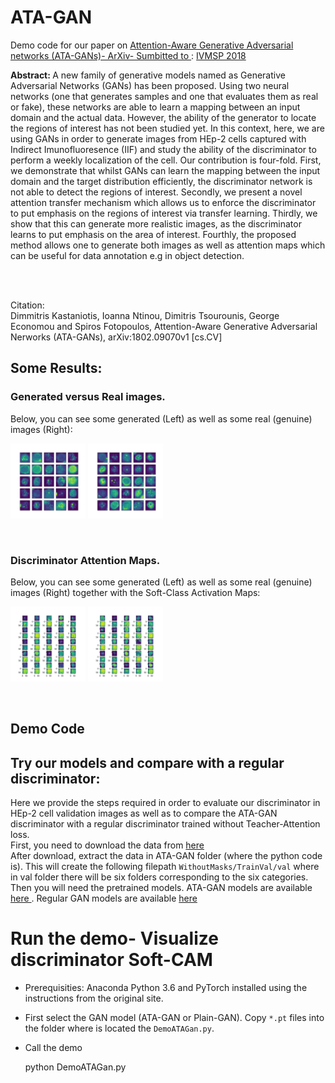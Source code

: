 # ATA-GAN


Demo code for our paper  on <a href="http://arxiv.org/abs/1802.09070"> Attention-Aware Generative Adversarial networks (ATA-GANs)- ArXiv- Sumbitted to  </a>: <a href="http://ivmsp2018.org/"> IVMSP 2018</a>
<br />

<strong> Abstract: </strong> A new family of generative models named as Generative Adversarial Networks (GANs) has been proposed. Using two neural networks (one that generates samples and one that evaluates them as real or fake), these networks are able
to learn a mapping between an input domain and the actual data. However, the ability of the generator to locate the regions
of interest has not been studied yet. In this context, here, we are using GANs in order to generate images from HEp-2 cells
captured with Indirect Imunofluoresence (IIF) and study the ability of the discriminator to perform a weekly localization of the cell. Our contribution is four-fold. First, we demonstrate that whilst GANs can learn the mapping between the input
domain and the target distribution efficiently, the discriminator network is not able to detect the regions of interest. Secondly, we present a novel attention transfer mechanism which allows us to enforce the discriminator to put emphasis on the regions of interest via transfer learning. Thirdly, we show that this can generate more realistic images, as the discriminator learns to put emphasis on the area of interest. Fourthly, the proposed method allows one to generate both images as well as attention maps which can be useful for data annotation e.g in object detection.

<br />
<br />

Citation: <br/>
Dimmitris Kastaniotis, Ioanna Ntinou, Dimitris Tsourounis, George Economou and Spiros Fotopoulos, Attention-Aware Generative Adversarial Nerworks (ATA-GANs), arXiv:1802.09070v1 [cs.CV]

## Some Results:



### Generated versus Real images.

Below, you can see some generated (Left) as well as some real (genuine) images (Right): <br />

<img src="gitimages/GeneratedImages_git.png" width="120"/> <img src="gitimages/RealImages_git.png" width="120"/> 

<br />
 
 
 ### Discriminator Attention Maps.
 
 Below, you can see some generated (Left) as well as some real (genuine) images (Right) together with the Soft-Class Activation Maps: <br />
 
<img src="gitimages/FAKE_D_cams.png" width="120"/> <img src="gitimages/REAL_D_cams.png" width="120"/> 

<br />


## Demo Code

## Try our models and compare with a regular discriminator:

Here we provide the steps required in order to evaluate our discriminator in HEp-2 cell validation images as well as to compare the ATA-GAN discriminator with a regular discriminator trained without Teacher-Attention loss. <br/>
First, you need to download the data from <a href="https://www.dropbox.com/s/1mjnpwqfrk0au4b/ICPR2014_demoImages.zip?dl=0">here </a> <br />
After download, extract the data in ATA-GAN folder (where the python code is). This will create the following filepath `WithoutMasks/TrainVal/val` where in val folder there will be six folders corresponding to the six categories.
<br />
Then you will need the pretrained models. ATA-GAN models are available <a href="https://www.dropbox.com/s/ldn821j0kfdo7jj/ATAGAN_models.zip?dl=0"> here </a>. Regular GAN models are available <a href="https://www.dropbox.com/s/9o64m6d1jsk4tp6/PlainGAN_models.zip?dl=0"> here</a>
<br />
# Run the demo- Visualize discriminator Soft-CAM
- Prerequisities: Anaconda Python 3.6 and PyTorch installed using the instructions from the original site.
- First select the GAN model (ATA-GAN or Plain-GAN). Copy `*.pt` files into the folder where is located the `DemoATAGan.py`.
-  Call the demo


     python DemoATAGan.py
    
    




